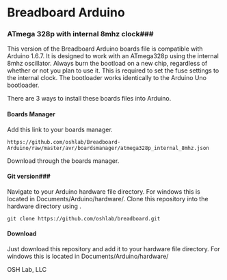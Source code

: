 # Breadboard Arduino
### ATmega 328p with internal 8mhz clock###

This version of the Breadboard Arduino boards file is compatible with Arduino 1.6.7. It is designed to work with an ATmega328p using the internal 8mhz oscillator. Always burn the bootload on a new chip, regardless of whether or not you plan to use it. This is required to set the fuse settings to the internal clock. The bootloader works identically to the Arduino Uno bootloader.

There are 3 ways to install these boards files into Arduino.


#### Boards Manager ####
Add this link to your boards manager. 

```
https://github.com/oshlab/Breadboard-Arduino/raw/master/avr/boardsmanager/atmega328p_internal_8mhz.json
```
Download through the boards manager. 

#### Git version###
Navigate to your Arduino hardware file directory. For windows this is located in Documents/Arduino/hardware/. Clone this repository into the hardware directory using .

```
git clone https://github.com/oshlab/breadboard.git
```

#### Download ####
Just download this repository and add it to your hardware file directory. For windows this is located in Documents/Arduino/hardware/



OSH Lab, LLC


